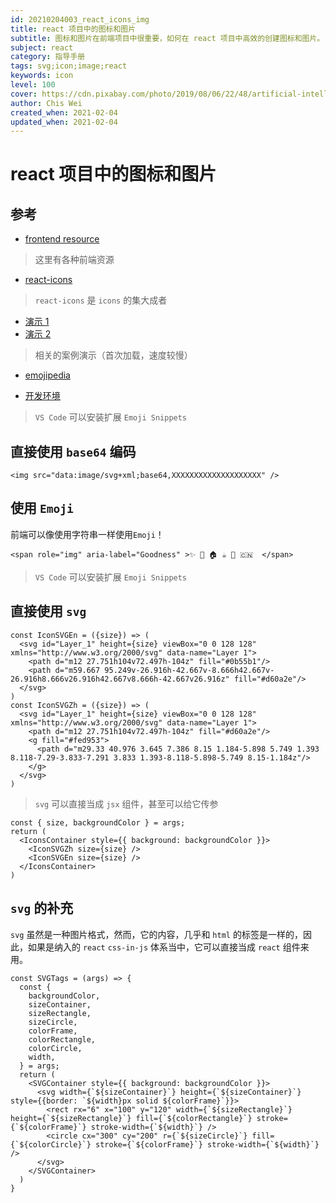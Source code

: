 ```yaml
---
id: 20210204003_react_icons_img
title: react 项目中的图标和图片
subtitle: 图标和图片在前端项目中很重要，如何在 react 项目中高效的创建图标和图片。
subject: react
category: 指导手册
tags: svg;icon;image;react
keywords: icon
level: 100
cover: https://cdn.pixabay.com/photo/2019/08/06/22/48/artificial-intelligence-4389372_960_720.jpg
author: Chis Wei
created_when: 2021-02-04
updated_when: 2021-02-04
---
```


# react 项目中的图标和图片

## 参考

- [frontend resource](/blog/20210129001_frontend_resource)

> 这里有各种前端资源

- [react-icons](https://react-icons.github.io/react-icons/)

> `react-icons` 是 `icons` 的集大成者

- [演示 1](/storybook.html?path=/story/bee-styled-svg-demo--flag-icons)
- [演示 2](/storybook.html?path=/story/bee-styled-svg-demo--html-svg-tags)

> 相关的案例演示（首次加载，速度较慢）

- [emojipedia](https://emojipedia.org/)

- [开发环境](/blog/20210125001_win_dev_env_setup)

> `VS Code` 可以安装扩展 `Emoji Snippets`

## 直接使用 `base64` 编码

```
<img src="data:image/svg+xml;base64,XXXXXXXXXXXXXXXXXXXX" />
```

## 使用 `Emoji`

前端可以像使用字符串一样使用`Emoji`！

```
<span role="img" aria-label="Goodness" >✨ 🍺 🏠 ☕ 🌈 🇨🇳  </span>
```

> `VS Code` 可以安装扩展 `Emoji Snippets`

## 直接使用 `svg`

```
const IconSVGEn = ({size}) => (
  <svg id="Layer_1" height={size} viewBox="0 0 128 128" xmlns="http://www.w3.org/2000/svg" data-name="Layer 1">
    <path d="m12 27.751h104v72.497h-104z" fill="#0b55b1"/>
    <path d="m59.667 95.249v-26.916h-42.667v-8.666h42.667v-26.916h8.666v26.916h42.667v8.666h-42.667v26.916z" fill="#d60a2e"/>
  </svg>
)
const IconSVGZh = ({size}) => (
  <svg id="Layer_1" height={size} viewBox="0 0 128 128" xmlns="http://www.w3.org/2000/svg" data-name="Layer 1">
    <path d="m12 27.751h104v72.497h-104z" fill="#d60a2e"/>
    <g fill="#fed953">
      <path d="m29.33 40.976 3.645 7.386 8.15 1.184-5.898 5.749 1.393 8.118-7.29-3.833-7.291 3.833 1.393-8.118-5.898-5.749 8.15-1.184z"/>
    </g>
  </svg>
)
```

> `svg` 可以直接当成 `jsx` 组件，甚至可以给它传参

```
const { size, backgroundColor } = args;
return (
  <IconsContainer style={{ background: backgroundColor }}>
    <IconSVGZh size={size} />
    <IconSVGEn size={size} />
  </IconsContainer>
)
```

## `svg` 的补充

`svg` 虽然是一种图片格式，然而，它的内容，几乎和 `html` 的标签是一样的，因此，如果是纳入的 `react` `css-in-js` 体系当中，它可以直接当成 `react` 组件来用。

```
const SVGTags = (args) => {
  const { 
    backgroundColor,
    sizeContainer,
    sizeRectangle,
    sizeCircle,
    colorFrame,
    colorRectangle,
    colorCircle,
    width,
  } = args;
  return (
    <SVGContainer style={{ background: backgroundColor }}>
      <svg width={`${sizeContainer}`} height={`${sizeContainer}`} style={{border: `${width}px solid ${colorFrame}`}}>
        <rect rx="6" x="100" y="120" width={`${sizeRectangle}`} height={`${sizeRectangle}`} fill={`${colorRectangle}`} stroke={`${colorFrame}`} stroke-width={`${width}`} />
        <circle cx="300" cy="200" r={`${sizeCircle}`} fill={`${colorCircle}`} stroke={`${colorFrame}`} stroke-width={`${width}`} />
      </svg>
    </SVGContainer>
  )
}
```
